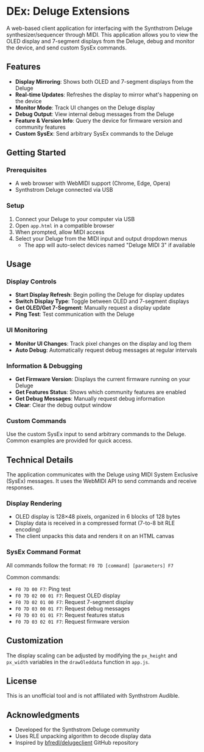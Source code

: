 # DEx: Deluge Extensions

A web-based client application for interfacing with the Synthstrom Deluge synthesizer/sequencer through MIDI. This application allows you to view the OLED display and 7-segment displays from the Deluge, debug and monitor the device, and send custom SysEx commands.

## Features

- **Display Mirroring**: Shows both OLED and 7-segment displays from the Deluge
- **Real-time Updates**: Refreshes the display to mirror what's happening on the device
- **Monitor Mode**: Track UI changes on the Deluge display
- **Debug Output**: View internal debug messages from the Deluge
- **Feature & Version Info**: Query the device for firmware version and community features
- **Custom SysEx**: Send arbitrary SysEx commands to the Deluge

## Getting Started

### Prerequisites

- A web browser with WebMIDI support (Chrome, Edge, Opera)
- Synthstrom Deluge connected via USB

### Setup

1. Connect your Deluge to your computer via USB
2. Open `app.html` in a compatible browser
3. When prompted, allow MIDI access
4. Select your Deluge from the MIDI input and output dropdown menus
   - The app will auto-select devices named "Deluge MIDI 3" if available

## Usage

### Display Controls

- **Start Display Refresh**: Begin polling the Deluge for display updates
- **Switch Display Type**: Toggle between OLED and 7-segment displays
- **Get OLED/Get 7-Segment**: Manually request a display update
- **Ping Test**: Test communication with the Deluge

### UI Monitoring

- **Monitor UI Changes**: Track pixel changes on the display and log them
- **Auto Debug**: Automatically request debug messages at regular intervals

### Information & Debugging

- **Get Firmware Version**: Displays the current firmware running on your Deluge
- **Get Features Status**: Shows which community features are enabled
- **Get Debug Messages**: Manually request debug information
- **Clear**: Clear the debug output window

### Custom Commands

Use the custom SysEx input to send arbitrary commands to the Deluge. Common examples are provided for quick access.

## Technical Details

The application communicates with the Deluge using MIDI System Exclusive (SysEx) messages. It uses the WebMIDI API to send commands and receive responses.

### Display Rendering

- OLED display is 128×48 pixels, organized in 6 blocks of 128 bytes
- Display data is received in a compressed format (7-to-8 bit RLE encoding)
- The client unpacks this data and renders it on an HTML canvas

### SysEx Command Format

All commands follow the format: `F0 7D [command] [parameters] F7`

Common commands:
- `F0 7D 00 F7`: Ping test
- `F0 7D 02 00 01 F7`: Request OLED display
- `F0 7D 02 01 00 F7`: Request 7-segment display
- `F0 7D 03 00 01 F7`: Request debug messages
- `F0 7D 03 01 01 F7`: Request features status
- `F0 7D 03 02 01 F7`: Request firmware version

## Customization

The display scaling can be adjusted by modifying the `px_height` and `px_width` variables in the `drawOleddata` function in `app.js`.

## License

This is an unofficial tool and is not affiliated with Synthstrom Audible.

## Acknowledgments

- Developed for the Synthstrom Deluge community
- Uses RLE unpacking algorithm to decode display data
- Inspired by [bfredl/delugeclient](https://github.com/bfredl/delugeclient) GitHub repository 
